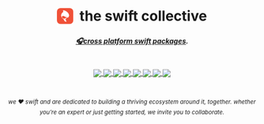 <!-- markdownlint-configure-file {
  "MD013": {
    "code_blocks": false,
    "tables": false
  },
  "MD033": false,
  "MD041": false
} -->

<div align="center">

<h1 align="center">
  <img align="center" height="38" src="https://github.com/the-swift-collective/.github/blob/main/profile/swift_wabi_logo_color_padded.png">
  &nbsp;the swift collective
</h1>

##### [🎧cross platform **swift packages**][summon-development-music].

<br/>

<a style href="https://github.com/the-swift-collective/zlib#gh-dark-mode-only">
  <img align="center" src="https://github-readme-stats.vercel.app/api/pin/?username=the-swift-collective&repo=zlib&show_icons=true&theme=swift&border_radius=10.5&bg_color=000000&text_color=F5F5F5&title_color=F5F5F5&border_color=333333&description_lines_count=1"/>
</a>

<a href="https://github.com/the-swift-collective/libpng#gh-dark-mode-only">
  <img align="center" src="https://github-readme-stats.vercel.app/api/pin/?username=the-swift-collective&repo=libpng&show_icons=true&theme=swift&border_radius=10.5&bg_color=000000&text_color=F5F5F5&title_color=F5F5F5&border_color=333333&description_lines_count=1"/>
</a>

<a href="https://github.com/the-swift-collective/libwebp#gh-dark-mode-only">
  <img align="center" src="https://github-readme-stats.vercel.app/api/pin/?username=the-swift-collective&repo=libwebp&show_icons=true&theme=swift&border_radius=10.5&bg_color=000000&text_color=F5F5F5&title_color=F5F5F5&border_color=333333&description_lines_count=1"/>
</a>

<a href="https://github.com/the-swift-collective/imgui#gh-dark-mode-only">
  <img align="center" src="https://github-readme-stats.vercel.app/api/pin/?username=the-swift-collective&repo=imgui&show_icons=true&theme=swift&border_radius=10.5&bg_color=000000&text_color=F5F5F5&title_color=F5F5F5&border_color=333333&description_lines_count=1"/>
</a>

<a style href="https://github.com/the-swift-collective/zlib#gh-light-mode-only">
  <img align="center" src="https://github-readme-stats.vercel.app/api/pin/?username=the-swift-collective&repo=zlib&show_icons=true&theme=swift&border_radius=10.5&description_lines_count=1"/>
</a>

<a href="https://github.com/the-swift-collective/libpng#gh-light-mode-only">
  <img align="center" src="https://github-readme-stats.vercel.app/api/pin/?username=the-swift-collective&repo=libpng&show_icons=true&theme=swift&border_radius=10.5&description_lines_count=1"/>
</a>

<a href="https://github.com/the-swift-collective/libwebp#gh-light-mode-only">
  <img align="center" src="https://github-readme-stats.vercel.app/api/pin/?username=the-swift-collective&repo=libwebp&show_icons=true&theme=swift&border_radius=10.5&description_lines_count=1"/>
</a>

<a href="https://github.com/the-swift-collective/imgui#gh-light-mode-only">
  <img align="center" src="https://github-readme-stats.vercel.app/api/pin/?username=the-swift-collective&repo=imgui&show_icons=true&theme=swift&border_radius=10.5&description_lines_count=1"/>
</a>

<br/>
<br/>

###### <sub>we ❤ swift and are dedicated to building a thriving ecosystem around it, together. whether you’re an expert or just getting started, we invite you to collaborate.</sub>

[summon-development-music]: https://open.spotify.com/track/08QGvTyesyJiodOHSH2QsW?si=4763c79aecae40e7

